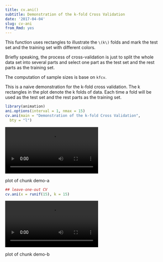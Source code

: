 ```yaml
---
title: cv.ani()
subtitle: Demonstration of the k-fold Cross Validation
date: '2017-04-04'
slug: cv-ani
from_Rmd: yes
---
```


This function uses rectangles to illustrate the `\(k\)` folds and
mark the test set and the training set with different colors.

Briefly speaking, the process of cross-validation is just to split
the whole data set into several parts and select one part as the
test set and the rest parts as the training set.

The computation of sample sizes is base on `kfcv`.

 
This is a naive demonstration for the k-fold cross validation. The k rectangles in the plot denote the k folds of data. Each time a fold will be used as the test set and the rest parts as the training set. 


```r
library(animation)
ani.options(interval = 1, nmax = 15)
cv.ani(main = "Demonstration of the k-fold Cross Validation", 
  bty = "l")
```

<video controls loop autoplay><source src="https://assets.yihui.name/figures/animation/example/cv-ani/demo-a.mp4" /><p>plot of chunk demo-a</p></video>




```r
## leave-one-out CV
cv.ani(x = runif(15), k = 15)
```

<video controls loop autoplay><source src="https://assets.yihui.name/figures/animation/example/cv-ani/demo-b.mp4" /><p>plot of chunk demo-b</p></video>


